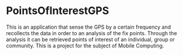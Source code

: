 # PointsOfInterestGPS
This is an application that sense the GPS by a certain frequency and recollects the data in order to an analysis of the fix points. Through the analysis it can be retrieved points of interest of an individual, group or community. This is a project for the subject of Mobile Computing.
